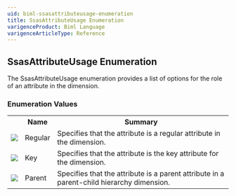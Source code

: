 ```yaml
---
uid: biml-ssasattributeusage-enumeration
title: SsasAttributeUsage Enumeration
varigenceProduct: Biml Language
varigenceArticleType: Reference
---
```


## SsasAttributeUsage Enumeration<div class="LanguageSummary"><div class ="SummaryItem">The SsasAttributeUsage enumeration provides a list of options for the role of an attribute in the dimension.</div></div><div class="EnumValueGroup">### Enumeration Values<table id="EnumValue" class="MemberList"><tbody><tr><th class="MemberTypeIconColumnHeader">&nbsp;</th><th class="MemberNameColumnHeader">Name</th><th class="MemberSummaryColumnHeader">Summary</th></tr><tr class="cd0"><td align="center" class="MemberTypeIcon"><img src="enumValue.png"></img></td><td class="MemberName">Regular</td><td class="MemberSummary"><div class ="SummaryItem">Specifies that the attribute is a regular attribute in the dimension.</div></td></tr><tr class="cd1"><td align="center" class="MemberTypeIcon"><img src="enumValue.png"></img></td><td class="MemberName">Key</td><td class="MemberSummary"><div class ="SummaryItem">Specifies that the attribute is the key attribute for the dimension.</div></td></tr><tr class="cd0"><td align="center" class="MemberTypeIcon"><img src="enumValue.png"></img></td><td class="MemberName">Parent</td><td class="MemberSummary"><div class ="SummaryItem">Specifies that the attribute is a parent attribute in a parent-child hierarchy dimension.</div></td></tr></tbody></table></div>